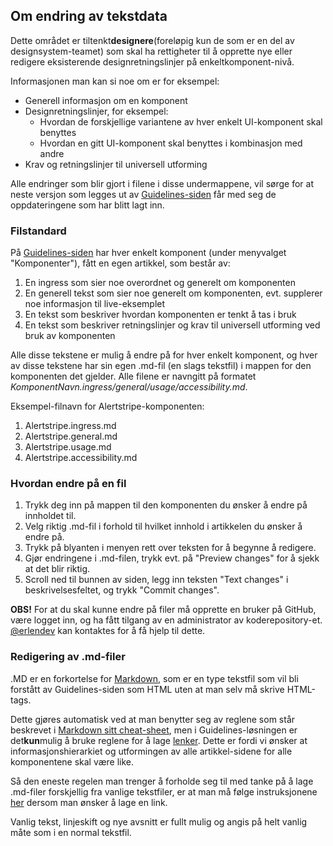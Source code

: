 ## Om endring av tekstdata

Dette området er tiltenkt**designere**(foreløpig kun de som er en del av designsystem-teamet)
som skal ha rettigheter til å opprette nye eller redigere eksisterende designretningslinjer 
på enkeltkomponent-nivå. 

Informasjonen man kan si noe om er for eksempel:
- Generell informasjon om en komponent
- Designretningslinjer, for eksempel:
    - Hvordan de forskjellige variantene av hver enkelt UI-komponent skal benyttes
    - Hvordan en gitt UI-komponent skal benyttes i kombinasjon med andre
- Krav og retningslinjer til universell utforming 

Alle endringer som blir gjort i filene i disse undermappene, vil sørge for at neste versjon som
legges ut av [Guidelines-siden](https://erlendev.github.com/nav-frontend-moduler) får med seg de
oppdateringene som har blitt lagt inn.


### Filstandard

På [Guidelines-siden](https://erlendev.github.com/nav-frontend-moduler) har hver enkelt komponent
(under menyvalget "Komponenter"), fått en egen artikkel, som består av:
1. En ingress som sier noe overordnet og generelt om komponenten
2. En generell tekst som sier noe generelt om komponenten, evt. supplerer noe informasjon til live-eksemplet
3. En tekst som beskriver hvordan komponenten er tenkt å tas i bruk
4. En tekst som beskriver retningslinjer og krav til universell utforming ved bruk av komponenten

Alle disse tekstene er mulig å endre på for hver enkelt komponent, og hver av disse tekstene
har sin egen .md-fil (en slags tekstfil) i mappen for den komponenten det gjelder. Alle 
filene er navngitt på formatet _KomponentNavn.ingress/general/usage/accessibility.md_. 

Eksempel-filnavn for Alertstripe-komponenten:
1. Alertstripe.ingress.md
2. Alertstripe.general.md
3. Alertstripe.usage.md
4. Alertstripe.accessibility.md


### Hvordan endre på en fil

1. Trykk deg inn på mappen til den komponenten du ønsker å endre på innholdet til.
2. Velg riktig .md-fil i forhold til hvilket innhold i artikkelen du ønsker å endre på.
3. Trykk på blyanten i menyen rett over teksten for å begynne å redigere.
4. Gjør endringene i .md-filen, trykk evt. på "Preview changes" for å sjekk at det blir riktig.
5. Scroll ned til bunnen av siden, legg inn teksten "Text changes" i beskrivelsesfeltet, 
og trykk "Commit changes".

**OBS!** For at du skal kunne endre på filer må opprette en bruker på GitHub, være logget inn, og ha fått tilgang av en administrator
av koderepository-et. [@erlendev](https://github.com/erlendev/) kan kontaktes for å få hjelp til dette.

### Redigering av .md-filer

.MD er en forkortelse for [Markdown](https://github.com/adam-p/markdown-here/wiki/Markdown-Cheatsheet),
som er en type tekstfil som vil bli forstått av Guidelines-siden som HTML uten at man selv må skrive HTML-tags.

Dette gjøres automatisk ved at man benytter seg av reglene som står beskrevet i 
[Markdown sitt cheat-sheet](https://github.com/adam-p/markdown-here/wiki/Markdown-Cheatsheet),
men i Guidelines-løsningen er det**kun**mulig å bruke reglene for å lage 
[lenker](https://github.com/adam-p/markdown-here/wiki/Markdown-Cheatsheet#links). Dette er fordi
vi ønsker at informasjonshierarkiet og utformingen av alle artikkel-sidene for alle komponentene skal
være like. 

Så den eneste regelen man trenger å forholde seg til med tanke på å lage .md-filer forskjellig
fra vanlige tekstfiler, er at man må følge 
instruksjonene [her](https://github.com/adam-p/markdown-here/wiki/Markdown-Cheatsheet#links) dersom 
man ønsker å lage en link.


Vanlig tekst, linjeskift og nye avsnitt er fullt mulig og angis på helt vanlig måte som i en normal tekstfil.